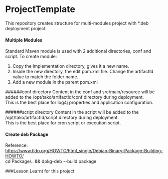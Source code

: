 # ProjectTemplate
This repository creates structure for multi-modules project with *.deb deployment project.

#### Multiple Modules
Standard Maven module is used with 2 additional directories, conf and script. To create module:  
1. Copy the Implementation directory, gives it a new name.  
2. Inside the new directory, the edit pom.xml file. Change the artifactId value to match the folder name.  
3. Add a new module in the parent pom.xml   

######conf directory
Content in the conf and src/main/resource will be added  to the /opt/tako/artifactId/conf directory during deployment.  
This is the best place for log4j properties and application configuration.  

######script directory
Content in the script will be added to the /opt/tako/artifactId/script directory during deployment.  
This is the best place for cron script or execution script.  

#### Create deb Package
Reference:  
https://www.tldp.org/HOWTO/html_single/Debian-Binary-Package-Building-HOWTO/  
cd Package/.. && dpkg-deb --build package




###Lesson Learnt for this project
